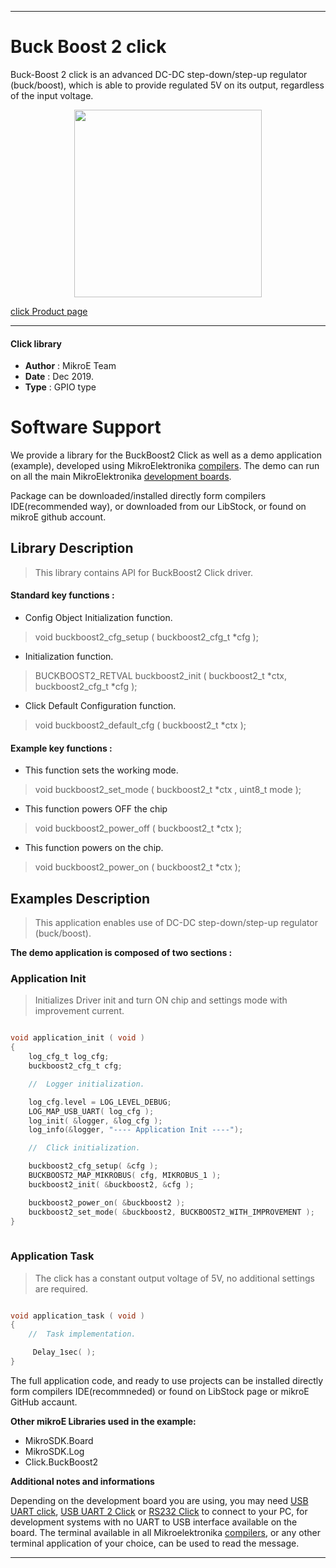  

---
# Buck Boost 2 click

Buck-Boost 2 click is an advanced DC-DC step-down/step-up regulator (buck/boost), which is able to provide regulated 5V on its output, regardless of the input voltage.

<p align="center">
  <img src="https://download.mikroe.com/images/click_for_ide/buckboost2_click.png" height=300px>
</p>

[click Product page](https://www.mikroe.com/buck-boost-2-click)

---


#### Click library 

- **Author**        : MikroE Team
- **Date**          : Dec 2019.
- **Type**          : GPIO type


# Software Support

We provide a library for the BuckBoost2 Click 
as well as a demo application (example), developed using MikroElektronika 
[compilers](https://shop.mikroe.com/compilers). 
The demo can run on all the main MikroElektronika [development boards](https://shop.mikroe.com/development-boards).

Package can be downloaded/installed directly form compilers IDE(recommended way), or downloaded from our LibStock, or found on mikroE github account. 

## Library Description

> This library contains API for BuckBoost2 Click driver.

#### Standard key functions :

- Config Object Initialization function.
> void buckboost2_cfg_setup ( buckboost2_cfg_t *cfg ); 
 
- Initialization function.
> BUCKBOOST2_RETVAL buckboost2_init ( buckboost2_t *ctx, buckboost2_cfg_t *cfg );

- Click Default Configuration function.
> void buckboost2_default_cfg ( buckboost2_t *ctx );


#### Example key functions :

- This function sets the working mode.
> void buckboost2_set_mode ( buckboost2_t *ctx , uint8_t mode );
 
- This function powers OFF the chip
> void buckboost2_power_off ( buckboost2_t *ctx );

- This function powers on the chip.
> void buckboost2_power_on ( buckboost2_t *ctx  );

## Examples Description

> This application enables use of DC-DC step-down/step-up regulator (buck/boost).

**The demo application is composed of two sections :**

### Application Init 

> Initializes Driver init and turn ON chip and settings mode with improvement current.

```c

void application_init ( void )
{
    log_cfg_t log_cfg;
    buckboost2_cfg_t cfg;

    //  Logger initialization.

    log_cfg.level = LOG_LEVEL_DEBUG;
    LOG_MAP_USB_UART( log_cfg );
    log_init( &logger, &log_cfg );
    log_info(&logger, "---- Application Init ----");

    //  Click initialization.

    buckboost2_cfg_setup( &cfg );
    BUCKBOOST2_MAP_MIKROBUS( cfg, MIKROBUS_1 );
    buckboost2_init( &buckboost2, &cfg );

    buckboost2_power_on( &buckboost2 );
    buckboost2_set_mode( &buckboost2, BUCKBOOST2_WITH_IMPROVEMENT );
}
  
```

### Application Task

> The click has a constant output voltage of 5V, no additional settings are required. 

```c

void application_task ( void )
{
    //  Task implementation.

     Delay_1sec( );
}  

```

The full application code, and ready to use projects can be  installed directly form compilers IDE(recommneded) or found on LibStock page or mikroE GitHub accaunt.

**Other mikroE Libraries used in the example:** 

- MikroSDK.Board
- MikroSDK.Log
- Click.BuckBoost2

**Additional notes and informations**

Depending on the development board you are using, you may need 
[USB UART click](https://shop.mikroe.com/usb-uart-click), 
[USB UART 2 Click](https://shop.mikroe.com/usb-uart-2-click) or 
[RS232 Click](https://shop.mikroe.com/rs232-click) to connect to your PC, for 
development systems with no UART to USB interface available on the board. The 
terminal available in all Mikroelektronika 
[compilers](https://shop.mikroe.com/compilers), or any other terminal application 
of your choice, can be used to read the message.



---
